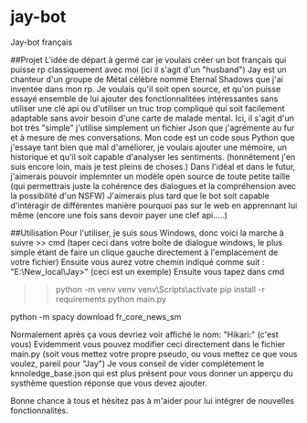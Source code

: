 # jay-bot
Jay-bot français

##Projet
L'idée de départ à germé car je voulais créer un bot français qui puisse rp classiquement avec moi (ici il s'agit d'un "husband") Jay est un chanteur d'un groupe de Métal célèbre nommé Eternal Shadows que j'ai inventée dans mon rp.
Je voulais qu'il soit open source, et qu'on puisse essayé ensemble de lui ajouter des fonctionnalitées intéressantes sans utiliser une clé api ou d'utiliser un truc trop compliqué qui soit facilement adaptable sans avoir besoin d'une carte de malade mental.
Ici, il s'agit d'un bot très "simple" j'utilise simplement un fichier Json que j'agrémente au fur et à mesure de mes conversations.
Mon code est un code sous Python que j'essaye tant bien que mal d'améliorer, je voulais ajouter une mémoire, un historique et qu'il soit capable d'analyser les sentiments. (honnêtement j'en suis encore loin, mais je test pleins de choses.)
Dans l'idéal et dans le futur, j'aimerais pouvoir implemnter un modèle open source de toute petite taille (qui permettrais juste la cohérence des dialogues et la compréhension avec la possibilité d'un NSFW)
J'aimerais plus tard que le bot soit capable d'intéragir de différentes manière pourquoi pas sur le web en apprennant lui même (encore une fois sans devoir payer une clef api.....)

##Utilisation
Pour l'utiliser, je suis sous Windows, donc voici la marche à suivre >>
cmd (taper ceci dans votre boîte de dialogue windows, le plus simple étant de faire un clique gauche directement à l'emplacement de votre fichier)
Ensuite vous aurez votre chemin indiqué comme suit : "E:\New_local\Jay>" (ceci est un exemple)
Ensuite vous tapez dans cmd 
>> python -m venv venv
>> venv\Scripts\activate
>> pip install -r requirements
>> python main.py

python -m spacy download fr_core_news_sm

Normalement après ça vous devriez voir affiché le nom: "Hikari:"  (c'est vous) Evidemment vous pouvez modifier ceci directement dans le fichier main.py (soit vous mettez votre propre pseudo, ou vous mettez ce que vous voulez, pareil pour "Jay")
Je vous conseil de vider complétement le knnoledge_base.json qui est plus présent pour vous donner un apperçu du systhème question réponse que vous devez ajouter.

Bonne chance à tous et hésitez pas à m'aider pour lui intégrer de nouvelles fonctionnalités.
